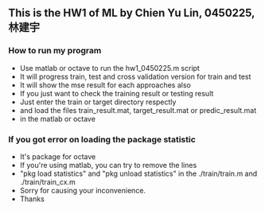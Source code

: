 ## This is the HW1 of ML by Chien Yu Lin, 0450225, 林建宇

### How to run my program
* Use matlab or octave to run the hw1_0450225.m script
* It will progress train, test and cross validation version for train and test
* It will show the mse result for each approaches also
* If you just want to check the training result or testing result
* Just enter the train or target directory respectly
* and load the files train_result.mat, target_result.mat or predic_result.mat
* in the matlab or octave

### If you got error on loading the package statistic
* It's package for octave
* If you're using matlab, you can try to remove the lines
* "pkg load statistics" and "pkg unload statistics" in the ./train/train.m and ./train/train_cx.m
* Sorry for causing your inconvenience.
* Thanks
